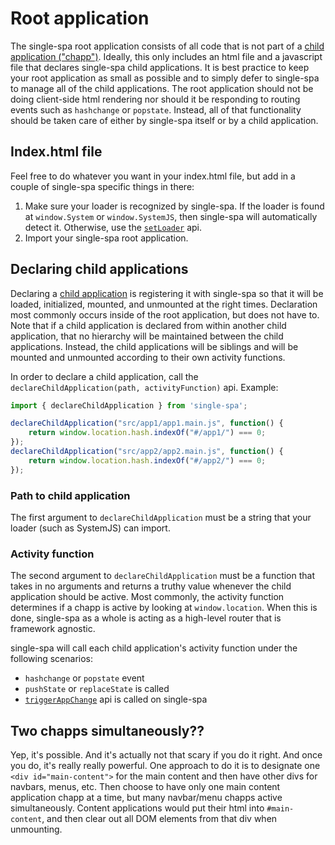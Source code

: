 # Root application
The single-spa root application consists of all code that is not part of a
[child application ("chapp")](/docs/child-applications.md). Ideally, this only includes an html file
and a javascript file that declares single-spa child applications. It is best practice to keep your
root application as small as possible and to simply defer to single-spa to manage
all of the child applications. The root application should not be doing client-side html
rendering nor should it be responding to routing events such as `hashchange` or `popstate`.
Instead, all of that functionality should be taken care of either by single-spa itself or by
a child application.

## Index.html file
Feel free to do whatever you want in your index.html file, but add in a couple of single-spa
specific things in there:

1. Make sure your loader is recognized by single-spa. If the loader is found at `window.System` or `window.SystemJS`,
   then single-spa will automatically detect it. Otherwise, use the [`setLoader`](/docs/single-spa-api.md#setloader) api.
1. Import your single-spa root application.

## Declaring child applications

Declaring a [child application](/docs/child-applications.md) is registering it with single-spa so that it will be loaded,
initialized, mounted, and unmounted at the right times. Declaration most commonly occurs inside of the root application, but
does not have to. Note that if a child application is declared from within another child application, that no hierarchy
will be maintained between the child applications. Instead, the child applications will be siblings and will be mounted
and unmounted according to their own activity functions.

In order to declare a child application, call the `declareChildApplication(path, activityFunction)` api. Example:

```js
import { declareChildApplication } from 'single-spa';

declareChildApplication("src/app1/app1.main.js", function() {
	return window.location.hash.indexOf("#/app1/") === 0;
});
declareChildApplication("src/app2/app2.main.js", function() {
	return window.location.hash.indexOf("#/app2/") === 0;
});
```

### Path to child application
The first argument to `declareChildApplication` must be a string that your loader (such as SystemJS) can import.

### Activity function
The second argument to `declareChildApplication` must be a function that takes in no arguments and returns a truthy
value whenever the child application should be active. Most commonly, the activity function determines if a chapp
is active by looking at `window.location`. When this is done, single-spa as a whole is acting as a high-level router
that is framework agnostic.

single-spa will call each child application's activity function under the following scenarios:
- `hashchange` or `popstate` event
- `pushState` or `replaceState` is called
- [`triggerAppChange`](/docs/single-spa-api.md#triggerappchange) api is called on single-spa

## Two chapps simultaneously??
Yep, it's possible. And it's actually not that scary if you do it right. And once you do,
it's really really powerful. One approach to do it is to designate one `<div id="main-content">` for the main
content and then have other divs for navbars, menus, etc. Then choose to have
only one main content application chapp at a time, but many navbar/menu chapps active
simultaneously. Content applications would put their html into `#main-content`, and then clear out all DOM elements
from that div when unmounting.
